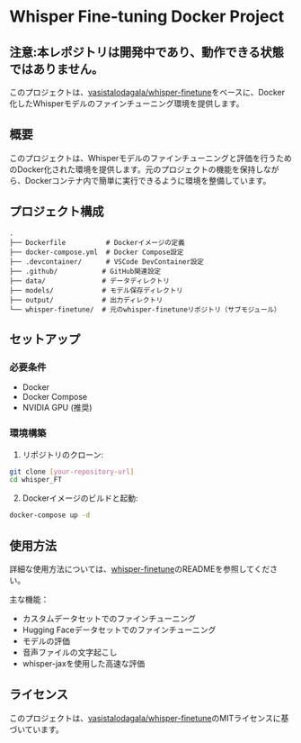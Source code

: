 # Whisper Fine-tuning Docker Project

## 注意:本レポジトリは開発中であり、動作できる状態ではありません。

このプロジェクトは、[vasistalodagala/whisper-finetune](https://github.com/vasistalodagala/whisper-finetune)をベースに、Docker化したWhisperモデルのファインチューニング環境を提供します。

## 概要

このプロジェクトは、Whisperモデルのファインチューニングと評価を行うためのDocker化された環境を提供します。元のプロジェクトの機能を保持しながら、Dockerコンテナ内で簡単に実行できるように環境を整備しています。

## プロジェクト構成

```
.
├── Dockerfile          # Dockerイメージの定義
├── docker-compose.yml  # Docker Compose設定
├── .devcontainer/      # VSCode DevContainer設定
├── .github/           # GitHub関連設定
├── data/              # データディレクトリ
├── models/            # モデル保存ディレクトリ
├── output/            # 出力ディレクトリ
└── whisper-finetune/  # 元のwhisper-finetuneリポジトリ（サブモジュール）
```

## セットアップ

### 必要条件

- Docker
- Docker Compose
- NVIDIA GPU (推奨)

### 環境構築

1. リポジトリのクローン:
```bash
git clone [your-repository-url]
cd whisper_FT
```

2. Dockerイメージのビルドと起動:
```bash
docker-compose up -d
```

## 使用方法

詳細な使用方法については、[whisper-finetune](https://github.com/vasistalodagala/whisper-finetune)のREADMEを参照してください。

主な機能：

- カスタムデータセットでのファインチューニング
- Hugging Faceデータセットでのファインチューニング
- モデルの評価
- 音声ファイルの文字起こし
- whisper-jaxを使用した高速な評価

## ライセンス

このプロジェクトは、[vasistalodagala/whisper-finetune](https://github.com/vasistalodagala/whisper-finetune)のMITライセンスに基づいています。 